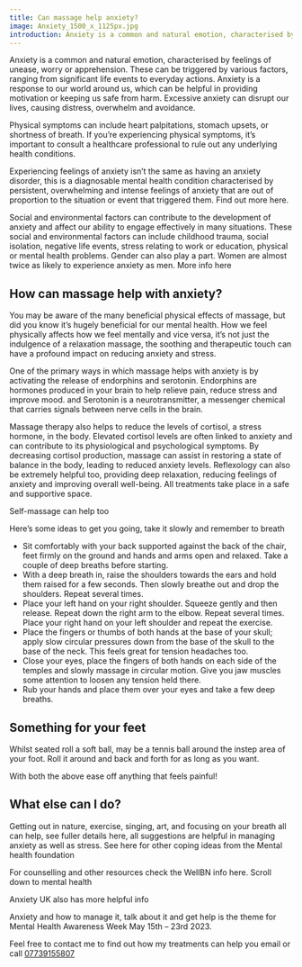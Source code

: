 ```yaml
---
title: Can massage help anxiety?
image: Anxiety_1500_x_1125px.jpg
introduction: Anxiety is a common and natural emotion, characterised by feelings of unease, worry or apprehension. These can be triggered by various factors, ranging from significant life events to everyday actions. Anxiety is a response to our world around us, which can be helpful in providing motivation or keeping us safe from harm. Excessive anxiety can disrupt our lives, causing distress, overwhelm and avoidance.
---
```

Anxiety is a common and natural emotion, characterised by feelings of unease, worry or apprehension. These can be triggered by various factors, ranging from significant life events to everyday actions. Anxiety is a response to our world around us, which can be helpful in providing motivation or keeping us safe from harm. Excessive anxiety can disrupt our lives, causing distress, overwhelm and avoidance.

Physical symptoms can include heart palpitations, stomach upsets, or shortness of breath. If you’re experiencing physical symptoms, it’s important to consult a healthcare professional to rule out any underlying health conditions.

Experiencing feelings of anxiety isn’t the same as having an anxiety disorder, this is a diagnosable mental health condition characterised by persistent, overwhelming and intense feelings of anxiety that are out of proportion to the situation or event that triggered them. Find out more here.

Social and environmental factors can contribute to the development of anxiety and affect our ability to engage effectively in many situations. These social and environmental factors can include childhood trauma, social isolation, negative life events, stress relating to work or education, physical or mental health problems. Gender can also play a part. Women are almost twice as likely to experience anxiety as men. More info here 

## How can massage help with anxiety?

You may be aware of the many beneficial physical effects of massage, but did you know it’s hugely beneficial for our mental health. How we feel physically affects how we feel mentally and vice versa, it’s not just the indulgence of a relaxation massage, the soothing and therapeutic touch can have a profound impact on reducing anxiety and stress.

One of the primary ways in which massage helps with anxiety is by activating the release of endorphins and serotonin. Endorphins are hormones produced in your brain to help relieve pain, reduce stress and improve mood. and Serotonin is a neurotransmitter, a messenger chemical that carries signals between nerve cells in the brain.

Massage therapy also helps to reduce the levels of cortisol, a stress hormone, in the body. Elevated cortisol levels are often linked to anxiety and can contribute to its physiological and psychological symptoms. By decreasing cortisol production, massage can assist in restoring a state of balance in the body, leading to reduced anxiety levels. Reflexology can also be extremely helpful too, providing deep relaxation, reducing feelings of anxiety and improving overall well-being. All treatments take place in a safe and supportive space.

Self-massage can help too

Here’s some ideas to get you going, take it slowly and remember to breath

- Sit comfortably with your back supported against the back of the chair, feet firmly on the ground and hands and arms open and relaxed. Take a couple of deep breaths before starting.
- With a deep breath in, raise the shoulders towards the ears and hold them raised for a few seconds. Then slowly breathe out and drop the shoulders. Repeat several times.
- Place your left hand on your right shoulder. Squeeze gently and then release. Repeat down the right arm to the elbow. Repeat several times. Place your right hand on your left shoulder and repeat the exercise.
- Place the fingers or thumbs of both hands at the base of your skull; apply slow circular pressures down from the base of the skull to the base of the neck. This feels great for tension headaches too.
- Close your eyes, place the fingers of both hands on each side of the temples and slowly massage in circular motion. Give you jaw muscles some attention to loosen any tension held there.
- Rub your hands and place them over your eyes and take a few deep breaths. 

## Something for your feet

Whilst seated roll a soft ball, may be a tennis ball around the instep area of your foot. Roll it around and back and forth for as long as you want. 

With both the above ease off anything that feels painful!

## What else can I do? 

Getting out in nature, exercise, singing, art, and focusing on your breath all can help, see fuller details here, all suggestions are helpful in managing anxiety as well as stress. See here for other coping ideas from the Mental health foundation

For counselling and other resources check the WellBN info here. Scroll down to mental health

Anxiety UK also has more helpful info

Anxiety and how to manage it, talk about it and get help is the theme for Mental Health Awareness Week May 15th – 23rd 2023. 

Feel free to contact me to find out how my treatments can help you email or call [07739155807](tel:07739155807)